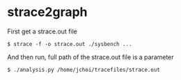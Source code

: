 strace2graph
==========

First get a strace.out file

    $ strace -f -o strace.out ./sysbench ...
  
And then run, full path of the strace.out file is a parameter
  
    $ ./analysis.py /home/jchoi/tracefiles/strace.out
